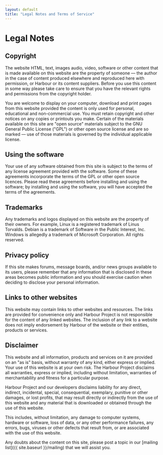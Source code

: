 ```yaml
---
layout: default
title: "Legal Notes and Terms of Service"
---
```

# Legal Notes

## Copyright

The website HTML, text, images audio, video, software or other content that is
made available on this website are the property of someone — the author in the
case of content produced elsewhere and reproduced here with permission, or
Harbour or its content suppliers. Before you use this content in some way
please take care to ensure that you have the relevant rights and permissions
from the copyright holder.

You are welcome to display on your computer, download and print pages from this
website provided the content is only used for personal, educational and
non-commercial use. You must retain copyright and other notices on any copies or
printouts you make. Certain of the materials available on this site are "open
source" materials subject to the GNU General Public License ("GPL") or other
open source license and are so marked — use of those materials is governed by
the individual applicable license.

## Using the software

Your use of any software obtained from this site is subject to the terms of any
license agreement provided with the software. Some of these agreements
incorporate the terms of the GPL or other open source licences. Please read
these agreements before installing and using the software; by installing and
using the software, you will have accepted the terms of the agreements.

## Trademarks

Any trademarks and logos displayed on this website are the property of their
owners. For example, Linux is a registered trademark of Linus Torvalds. Debian
is a trademark of Software in the Public Interest, Inc. Windows is allegedly
a trademark of Microsoft Corporation. All rights reserved.

## Privacy policy

If this site makes forums, message boards, and/or news groups available to its
users, please remember that any information that is disclosed in these areas
becomes public information and you should exercise caution when deciding to
disclose your personal information.

## Links to other websites

This website may contain links to other websites and resources. The links are
provided for convenience only and Harbour Project is not responsible for the
content of any linked websites. The inclusion of any link to a website does
not imply endorsement by Harbour of the website or their entities, products
or services.

## Disclaimer

This website and all information, products and services on it are provided on
an "as is" basis, without warranty of any kind, either express or implied. Your
use of this website is at your own risk. The Harbour Project disclaims all
warranties, express or implied, including without limitation, warranties of
merchantability and fitness for a particular purpose.

Harbour Project and our developers disclaims liability for any direct, indirect,
incidental, special, consequential, exemplary, punitive or other damages, or
lost profits, that may result directly or indirectly from the use of this
website and any material that is downloaded or obtained through the use of this
website.

This includes, without limitation, any damage to computer systems, hardware or
software, loss of data, or any other performance failures, any errors, bugs,
viruses or other defects that result from, or are associated with the use of
this website.

Any doubts about the content on this site, please post a topic in our
[mailing list]({{ site.baseurl }}/mailing) that we will assist you.
